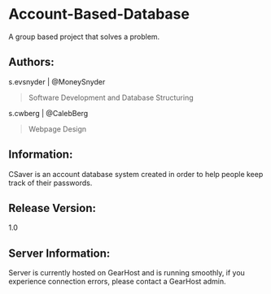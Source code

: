 # Account-Based-Database
A group based project that solves a problem.

## Authors:
s.evsnyder | @MoneySnyder
> Software Development and Database Structuring

s.cwberg | @CalebBerg
> Webpage Design

## Information:
CSaver is an account database system created in order to help people keep track of their passwords.

## Release Version: 
1.0

## Server Information:
Server is currently hosted on GearHost and is running smoothly, if you experience connection errors, please contact a GearHost admin.
